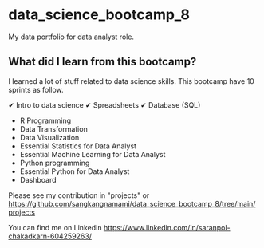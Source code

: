 # data_science_bootcamp_8
My data portfolio for data analyst role.

## What did I learn from this bootcamp?

I learned a lot of stuff related to data science skills. This bootcamp have 10 sprints as follow.

 ✔ Intro to data science
 ✔ Spreadsheets
 ✔ Database (SQL)
 - R Programming
 - Data Transformation
 - Data Visualization
 - Essential Statistics for Data Analyst
 - Essential Machine Learning for Data Analyst
 - Python programming
 - Essential Python for Data Analyst
 - Dashboard

Please see my contribution in "projects" or https://github.com/sangkangnamami/data_science_bootcamp_8/tree/main/projects

You can find me on  LinkedIn https://www.linkedin.com/in/saranpol-chakadkarn-604259263/
